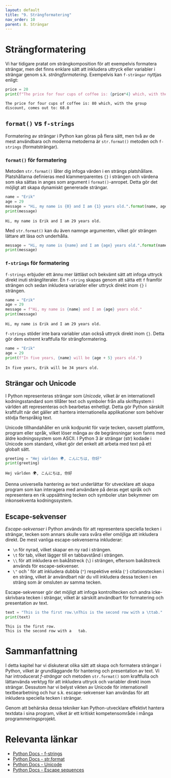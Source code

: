 ```yaml
---
layout: default
title: "9. Strängformatering"
nav_order: 10
parent: 8. Strängar
---
```


# Strängformatering
Vi har tidigare pratat om strängkomposition för att exempelvis formatera strängar, men det finns enklare sätt att inkludera uttryck eller variabler i strängar genom s.k. _strängformatering_. Exempelvis kan `f-strängar` nyttjas enligt:
```python
price = 20
print(f"The price for four cups of coffee is: {price*4} which, with the group discount, comes out to: {price*4 - ((price*4)/100)*15}")
```
<div class="code-example" markdown="1">
<pre><code>The price for four cups of coffee is: 80 which, with the group discount, comes out to: 68.0</code></pre>
</div>

## `format()` vs `f-strings`
Formatering av strängar i Python kan göras på flera sätt, men två av de mest användbara och moderna metoderna är `str.format()` metoden och `f-strings` (formatsträngar).

### `format()` för formatering
Metoden `str.format()` låter dig infoga värden i en strängs platshållare. Platshållarna definieras med klammerparentes `{}` i strängen och värdena som ska sättas in anges som argument i `format()`-anropet. Detta gör det möjligt att skapa dynamiskt genererade strängar.
```python
name = "Erik"
age = 29
message = "Hi, my name is {0} and I am {1} years old.".format(name, age)
print(message)
```
<div class="code-example" markdown="1">
<pre><code>Hi, my name is Erik and I am 29 years old.</code> </pre>
</div>

Med `str.format()` kan du även namnge argumenten, vilket gör strängen lättare att läsa och underhålla.
```python
message = "Hi, my name is {name} and I am {age} years old.".format(name = "Erik", age = 29)
print(message)
```

### `f-strings` för formatering
`f-strings` erbjuder ett ännu mer lättläst och bekvämt sätt att infoga uttryck direkt inuti strängliteraler. En `f-string` skapas genom att sätta ett `f` framför strängen och sedan inkludera variabler eller uttryck direkt inom `{}` i strängen.
```python
name = "Erik"
age = 29
message = f"Hi, my name is {name} and I am {age} years old."
print(message)
```
<div class="code-example" markdown="1">
<pre><code>Hi, my name is Erik and I am 29 years old.</code> </pre>
</div>

`f-strings` stöder inte bara variabler utan också uttryck direkt inom `{}`. Detta gör dem extremt kraftfulla för strängformatering.
```python
name = "Erik"
age = 29
print(f"In five years, {name} will be {age + 5} years old.")
```
<div class="code-example" markdown="1">
<pre><code>In five years, Erik will be 34 years old.</code> </pre>
</div>

## Strängar och Unicode
I Python representeras strängar som _Unicode_, vilket är en internationell kodningsstandard som tillåter text och symboler från alla skriftsystem i världen att representeras och bearbetas enhetligt. Detta gör Python särskilt kraftfullt när det gäller att hantera internationella applikationer som behöver stödja flerspråkig text.

Unicode tillhandahåller en unik kodpunkt för varje tecken, oavsett plattform, program eller språk, vilket löser många av de begränsningar som fanns med äldre kodningssystem som ASCII. I Python 3 är strängar (str) kodade i Unicode som standard, vilket gör det enkelt att arbeta med text på ett globalt sätt.
```python
greeting = "Hej världen 🌍, こんにちは, 你好"
print(greeting)
```
<div class="code-example" markdown="1">
<pre><code>Hej världen 🌍, こんにちは, 你好</code></pre>
</div>

Denna universella hantering av text underlättar för utvecklare att skapa program som kan interagera med användare på deras eget språk och representera en rik uppsättning tecken och symboler utan bekymmer om inkonsekventa kodningssystem.

## Escape-sekvenser
_Escape-sekvenser_ i Python används för att representera speciella tecken i strängar, tecken som annars skulle vara svåra eller omöjliga att inkludera direkt. De mest vanliga escape-sekvenserna inkluderar:

* `\n` för nyrad, vilket skapar en ny rad i strängen.
* `\t` för tab, vilket lägger till en tabbavstånd i strängen.
* `\\` för att inkludera en bakåtstreck (`\`) i strängen, eftersom bakåtstreck används för escape-sekvenser.
* `\"` och \' för att inkludera dubbla (`"`) respektive enkla (`'`) citationstecken i en sträng, vilket är användbart när du vill inkludera dessa tecken i en sträng som är omsluten av samma tecken.

Escape-sekvenser gör det möjligt att infoga kontrolltecken och andra icke-skrivbara tecken i strängar, vilket är särskilt användbart för formatering och presentation av text.
```python
text = "This is the first row.\nThis is the second row with a \ttab."
print(text)
```
<div class="code-example" markdown="1">
<pre><code>This is the first row.
This is the second row with a   tab.</code></pre>
</div>

# Sammanfattning
I detta kapitel har vi diskuterat olika sätt att skapa och formatera strängar i Python, vilket är grundläggande för hantering och presentation av text. Vi har introducerat _f-strängar_ och metoden `str.format()` som kraftfulla och lättanvända verktyg för att inkludera uttryck och variabler direkt inom strängar. Dessutom har vi belyst vikten av Unicode för internationell textbearbetning och hur s.k. escape-sekvenser kan användas för att inkludera speciella tecken i strängar.

Genom att behärska dessa tekniker kan Python-utvecklare effektivt hantera textdata i sina program, vilket är ett kritiskt kompetensområde i många programmeringsprojekt.

# Relevanta länkar
*  [Python Docs - f-strings](https://docs.python.org/3/reference/lexical_analysis.html#formatted-string-literals)
* [Python Docs - str.format](https://docs.python.org/3/library/stdtypes.html#str.format)
* [Python Docs - Unicode](https://docs.python.org/3/whatsnew/2.0.html#unicode)
* [Python Docs - Escape sequences](https://docs.python.org/3/reference/lexical_analysis.html#escape-sequences)